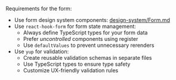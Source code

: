 Requirements for the form:
- Use form design system components: [design-system/Form.md](../docs/design-system/Form.md)
- Use `react-hook-form` for form state management:
  - Always define TypeScript types for your form data
  - Prefer *uncontrolled* components using register
  - Use `defaultValues` to prevent unnecessary rerenders
- Use `yup` for validation:
  - Create reusable validation schemas in separate files
  - Use TypeScript types to ensure type safety
  - Customize UX-friendly validation rules
